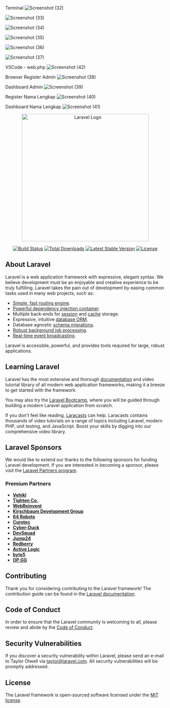 Terminal
![Screenshot (32)](https://github.com/user-attachments/assets/72fffd59-9e00-449f-adaf-2d3722126a32)

![Screenshot (33)](https://github.com/user-attachments/assets/575cc9ff-6060-4752-ab40-d40cbf293f68)

![Screenshot (34)](https://github.com/user-attachments/assets/027997bc-9463-4b91-b747-c96217be3d63)

![Screenshot (35)](https://github.com/user-attachments/assets/e0ae6d58-20fb-4a74-9647-f614fcf8d708)

![Screenshot (36)](https://github.com/user-attachments/assets/dc1d9aba-3149-49ec-9bfa-b2add4cefcc8)

![Screenshot (37)](https://github.com/user-attachments/assets/e3daa79a-c0f5-4e2a-b0be-35f7cb41139b)

VSCode - web.php
![Screenshot (42)](https://github.com/user-attachments/assets/370f05af-fbb2-41df-bd16-78cdde63e517)

Browser
Register Admin
![Screenshot (38)](https://github.com/user-attachments/assets/d4f45c82-afab-4541-a5d9-d4ce7987243c)

Dashboard Admin
![Screenshot (39)](https://github.com/user-attachments/assets/9491ef6c-693c-4fba-8708-0df21103b424)

Register Nama Lengkap
![Screenshot (40)](https://github.com/user-attachments/assets/98601061-9dfb-49c1-8fd4-243840cd5e62)

Dashboard Nama Lengkap
![Screenshot (41)](https://github.com/user-attachments/assets/9e0f63a1-2fb0-4f16-88ed-fd4c51a28726)

<p align="center"><a href="https://laravel.com" target="_blank"><img src="https://raw.githubusercontent.com/laravel/art/master/logo-lockup/5%20SVG/2%20CMYK/1%20Full%20Color/laravel-logolockup-cmyk-red.svg" width="400" alt="Laravel Logo"></a></p>

<p align="center">
<a href="https://github.com/laravel/framework/actions"><img src="https://github.com/laravel/framework/workflows/tests/badge.svg" alt="Build Status"></a>
<a href="https://packagist.org/packages/laravel/framework"><img src="https://img.shields.io/packagist/dt/laravel/framework" alt="Total Downloads"></a>
<a href="https://packagist.org/packages/laravel/framework"><img src="https://img.shields.io/packagist/v/laravel/framework" alt="Latest Stable Version"></a>
<a href="https://packagist.org/packages/laravel/framework"><img src="https://img.shields.io/packagist/l/laravel/framework" alt="License"></a>
</p>

## About Laravel

Laravel is a web application framework with expressive, elegant syntax. We believe development must be an enjoyable and creative experience to be truly fulfilling. Laravel takes the pain out of development by easing common tasks used in many web projects, such as:

- [Simple, fast routing engine](https://laravel.com/docs/routing).
- [Powerful dependency injection container](https://laravel.com/docs/container).
- Multiple back-ends for [session](https://laravel.com/docs/session) and [cache](https://laravel.com/docs/cache) storage.
- Expressive, intuitive [database ORM](https://laravel.com/docs/eloquent).
- Database agnostic [schema migrations](https://laravel.com/docs/migrations).
- [Robust background job processing](https://laravel.com/docs/queues).
- [Real-time event broadcasting](https://laravel.com/docs/broadcasting).

Laravel is accessible, powerful, and provides tools required for large, robust applications.

## Learning Laravel

Laravel has the most extensive and thorough [documentation](https://laravel.com/docs) and video tutorial library of all modern web application frameworks, making it a breeze to get started with the framework.

You may also try the [Laravel Bootcamp](https://bootcamp.laravel.com), where you will be guided through building a modern Laravel application from scratch.

If you don't feel like reading, [Laracasts](https://laracasts.com) can help. Laracasts contains thousands of video tutorials on a range of topics including Laravel, modern PHP, unit testing, and JavaScript. Boost your skills by digging into our comprehensive video library.

## Laravel Sponsors

We would like to extend our thanks to the following sponsors for funding Laravel development. If you are interested in becoming a sponsor, please visit the [Laravel Partners program](https://partners.laravel.com).

### Premium Partners

- **[Vehikl](https://vehikl.com/)**
- **[Tighten Co.](https://tighten.co)**
- **[WebReinvent](https://webreinvent.com/)**
- **[Kirschbaum Development Group](https://kirschbaumdevelopment.com)**
- **[64 Robots](https://64robots.com)**
- **[Curotec](https://www.curotec.com/services/technologies/laravel/)**
- **[Cyber-Duck](https://cyber-duck.co.uk)**
- **[DevSquad](https://devsquad.com/hire-laravel-developers)**
- **[Jump24](https://jump24.co.uk)**
- **[Redberry](https://redberry.international/laravel/)**
- **[Active Logic](https://activelogic.com)**
- **[byte5](https://byte5.de)**
- **[OP.GG](https://op.gg)**

## Contributing

Thank you for considering contributing to the Laravel framework! The contribution guide can be found in the [Laravel documentation](https://laravel.com/docs/contributions).

## Code of Conduct

In order to ensure that the Laravel community is welcoming to all, please review and abide by the [Code of Conduct](https://laravel.com/docs/contributions#code-of-conduct).

## Security Vulnerabilities

If you discover a security vulnerability within Laravel, please send an e-mail to Taylor Otwell via [taylor@laravel.com](mailto:taylor@laravel.com). All security vulnerabilities will be promptly addressed.

## License

The Laravel framework is open-sourced software licensed under the [MIT license](https://opensource.org/licenses/MIT).
